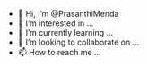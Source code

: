 - 👋 Hi, I’m @PrasanthiMenda
- 👀 I’m interested in ...
- 🌱 I’m currently learning ...
- 💞️ I’m looking to collaborate on ...
- 📫 How to reach me ...

<!---
PrasanthiMenda/PrasanthiMenda is a ✨ special ✨ repository because its `README.md` (this file) appears on your GitHub profile.
You can click the Preview link to take a look at your changes.
--->
